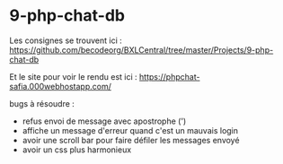# 9-php-chat-db
 Les consignes se trouvent ici : https://github.com/becodeorg/BXLCentral/tree/master/Projects/9-php-chat-db

 Et le site pour voir le rendu est ici : https://phpchat-safia.000webhostapp.com/

bugs à résoudre :

- refus envoi de message avec apostrophe (')
- affiche un message d'erreur quand c'est un mauvais login 
- avoir une scroll bar pour faire défiler les messages envoyé
- avoir un css plus harmonieux 

